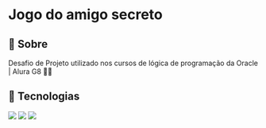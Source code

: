 <h1>Jogo do amigo secreto</h1>

<h2> 📖 Sobre</h2>
<p>Desafio de Projeto utilizado nos cursos de lógica de programação da Oracle | Alura G8 🧑‍💻</p>

## 🚀 Tecnologias
<div>
  <img src="https://img.shields.io/badge/HTML-239120?style=for-the-badge&logo=html5&logoColor=white">
  <img src="https://img.shields.io/badge/CSS-239120?&style=for-the-badge&logo=css3&logoColor=white">
  <img src="https://img.shields.io/badge/JavaScript-F7DF1E?style=for-the-badge&logo=javascript&logoColor=black">
</div>
